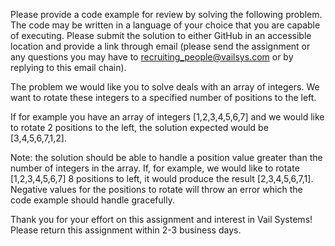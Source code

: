 Please provide a code example for review by solving the following problem. The code may be written in a
language of your choice that you are capable of executing. Please submit the solution to either GitHub in
an accessible location and provide a link through email (please send the assignment or any questions you
may have to recruiting_people@vailsys.com or by replying to this email chain).

The problem we would like you to solve deals with an array of integers. We want to rotate these integers
to a specified number of positions to the left.

If for example you have an array of integers [1,2,3,4,5,6,7] and we would like to rotate 2 positions to the
left, the solution expected would be [3,4,5,6,7,1,2].

Note: the solution should be able to handle a position value greater than the number of integers in the
array. If, for example, we would like to rotate [1,2,3,4,5,6,7] 8 positions to left, it would produce the
result [2,3,4,5,6,7,1]. Negative values for the positions to rotate will throw an error which the code
example should handle gracefully.

Thank you for your effort on this assignment and interest in Vail Systems! Please return this assignment
within 2-3 business days.
